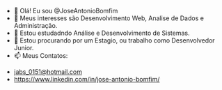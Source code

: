 - 👋 Olá! Eu sou @JoseAntonioBomfim
- 👀 Meus interesses são Desenvolvimento Web, Analise de Dados e Administração.
- 🌱 Estou estudadndo Análise e Desenvolvimento de Sistemas.
- 💞️ Estou procurando por um Estagio, ou trabalho como Desenvolvedor Junior.
- 📫 Meus Contatos:
* jabs_0151@hotmail.com
* https://www.linkedin.com/in/jose-antonio-bomfim/ 


<!---
JoseAntonioBomfim/JoseAntonioBomfim is a ✨ special ✨ repository because its `README.md` (this file) appears on your GitHub profile.
You can click the Preview link to take a look at your changes.
--->
